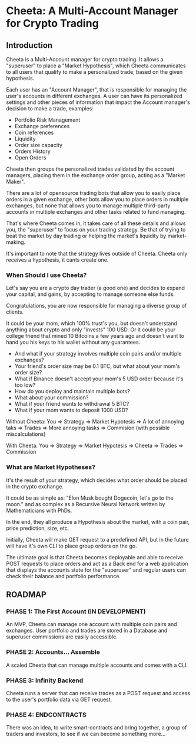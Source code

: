 # Cheeta: A Multi-Account Manager for Crypto Trading

## Introduction

Cheeta is a Multi-Account manager for crypto trading. It allows a "superuser" to place a "Market Hypothesis", which Cheeta communicates to all users that qualify to make a personalized trade, based on the given hypothesis. 

Each user has an "Account Manager", that is responsible for managing the user's accounts in different exchanges. A user can have its personalized settings and other pieces of information that impact the Account manager's decision to make a trade, examples:

- Portfolio Risk Management
- Exchange preferences
- Coin references
- Liquidity
- Order size capacity
- Orders History
- Open Orders 

Cheeta then groups the personalized trades validated by the account managers, placing them in the exchange order group, acting as a "Market Maker". 

There are a lot of opensource trading bots that allow you to easily place orders in a given exchange, other bots allow you to place orders in multiple exchanges, but none that allows you to manage multiple third-party accounts in multiple exchanges and other tasks related to fund managing.  

That's where Cheeta comes in, it takes care of all these details and allows you, the "superuser" to focus on your trading strategy. Be that of trying to beat the market by day trading or helping the market's liquidity by market-making. 

It's important to note that the strategy lives outside of Cheeta. Cheeta only receives a hypothesis, it cants create one. 

### When Should I use Cheeta? 

Let's say you are a crypto day trader (a good one) and decides to expand your capital, and gains, by accepting to manage someone else funds.

Congratulations, you are now responsible for managing a diverse group of clients.

It could be your mom, which 100% trust's you, but doesn't understand anything about crypto and only "invests" 100 USD. Or it could be your college friend that mined 10 Bitcoins a few years ago and doesn't want to hand you his keys to his wallet without any guarantees. 

- And what if your strategy involves multiple coin pairs and/or multiple exchanges?
- Your friend's order size may be 0.1 BTC, but what about your mom's order size?
- What if Binance doesn't accept your mom's 5 USD order because it's too low?
- How do you deploy and maintain multiple bots?
- What about your commission? 
- What if your friend wants to withdrawal 5 BTC?
- What if your mom wants to deposit 1000 USD?

Without Cheeta:
You => Strategy => Market Hypotesis => A lot of annoying taks => Trades => More annoying tasks => Commision (with possible miscalculations) 

With Cheeta:
You => Strategy => Market Hypotesis => Cheeta => Trades => Commission

### What are Market Hypotheses?

It's the result of your strategy, which decides what order should be placed in the crypto exchange. 

It could be as simple as: "Elon Musk bought Dogecoin, let's go to the moon." and as complex as a Recursive Neural Network written by Mathematicians with PhDs. 

In the end, they all produce a Hypothesis about the market, with a coin pair, price prediction, size, etc. 

Initially, Cheeta will make GET request to a predefined API, but in the future will have it's own CLI to place group orders on the go.  

The ultimate goal is that Cheeta becomes deployable and able to receive POST requests to place orders and act as a Back end for a web application that displays the accounts state for the "superuser" and regular users can check their balance and portfolio performance.


## ROADMAP

### PHASE 1: The First Account (IN DEVELOPMENT)
An MVP, Cheeta can manage one account with multiple coin pairs and exchanges. User portfolio and trades are stored in a Database and superuser commissions are easily accessible.

### PHASE 2: Accounts... Assemble
A scaled Cheeta that can manage multiple accounts and comes with a CLI. 

### PHASE 3: Infinity Backend
Cheeta runs a server that can receive trades as a POST request and access to the user's portfolio data via GET request. 

### PHASE 4: ENDCONTRACTS
There was an idea, to write smart-contracts and bring together, a group of traders and investors, to see if we can become something more...
